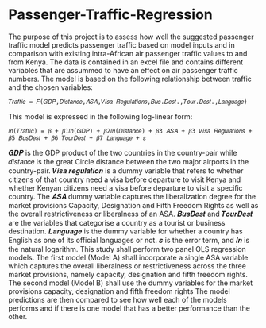 # Passenger-Traffic-Regression

The purpose of this project is to assess how well the suggested passenger traffic model predicts passenger traffic based on model inputs and in comparison with existing intra-African air passenger traffic values to and from Kenya. The data is contained in an excel file and contains different variables that are assummed to have an effect on air passenger traffic numbers.
The model is based on the following relationship between traffic and the chosen variables:

    𝑇𝑟𝑎𝑓𝑓𝑖𝑐 = 𝐹(𝐺𝐷𝑃,𝐷𝑖𝑠𝑡𝑎𝑛𝑐𝑒,𝐴𝑆𝐴,𝑉𝑖𝑠𝑎 𝑅𝑒𝑔𝑢𝑙𝑎𝑡𝑖𝑜𝑛𝑠,𝐵𝑢𝑠.𝐷𝑒𝑠𝑡.,𝑇𝑜𝑢𝑟.𝐷𝑒𝑠𝑡.,𝐿𝑎𝑛𝑔𝑢𝑎𝑔𝑒)

This model is expressed in the following log-linear form: 

    𝑙𝑛(𝑇𝑟𝑎𝑓𝑓𝑖𝑐) = 𝛽 + 𝛽1𝑙𝑛(𝐺𝐷𝑃) + 𝛽2𝑙𝑛(𝐷𝑖𝑠𝑡𝑎𝑛𝑐𝑒) + 𝛽3 𝐴𝑆𝐴 + 𝛽3 𝑉𝑖𝑠𝑎 𝑅𝑒𝑔𝑢𝑙𝑎𝑡𝑖𝑜𝑛𝑠 + 𝛽5 𝐵𝑢𝑠𝐷𝑒𝑠𝑡 + 𝛽6 𝑇𝑜𝑢𝑟𝐷𝑒𝑠𝑡 + 𝛽7 𝐿𝑎𝑛𝑔𝑢𝑎𝑔𝑒 + 𝜀

𝑮𝑫𝑷 is the GDP product of the two countries in the country-pair while 𝑑𝑖𝑠𝑡𝑎𝑛𝑐𝑒 is the great Circle distance between the two major airports in the country-pair. 𝑽𝒊𝒔𝒂 𝒓𝒆𝒈𝒖𝒍𝒂𝒕𝒊𝒐𝒏 is a dummy variable that refers to whether citizens of that country need a visa before departure to visit Kenya and whether Kenyan citizens need a visa before departure to visit a specific country. The 𝑨𝑺𝑨 dummy variable captures the liberalization degree for the market provisions Capacity, Designation and Fifth Freedom Rights as well as the overall restrictiveness or liberalness of an ASA. 𝑩𝒖𝒔𝑫𝒆𝒔𝒕 and 𝑻𝒐𝒖𝒓𝑫𝒆𝒔𝒕 are the variables that categorise a country as a tourist or business destination. 𝑳𝒂𝒏𝒈𝒖𝒂𝒈𝒆 is the dummy variable for whether a country has English as one of its official languages or not. 𝜺 is the error term, and 𝒍𝒏 is the natural logarithm.
This study shall perform two panel OLS regression models. The first model (Model A) shall incorporate a single ASA variable which captures the overall liberalness or restrictiveness across the three market provisions, namely capacity, designation and fifth freedom rights. The second model (Model B) shall use the dummy variables for the market provisions capacity, designation and fifth freedom rights The model predictions are then compared to see how well each of the models performs and if there is one model that has a better performance than the other.
